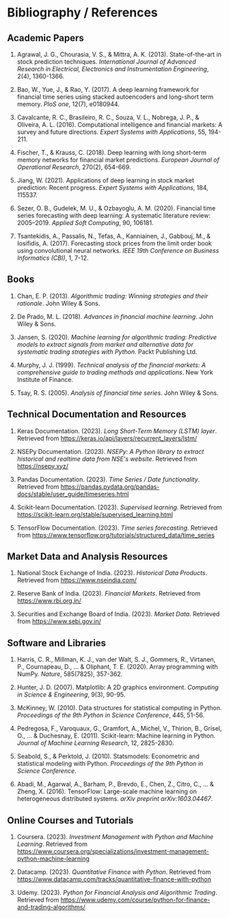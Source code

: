 # Bibliography / References

## Academic Papers

1. Agrawal, J. G., Chourasia, V. S., & Mittra, A. K. (2013). State-of-the-art in stock prediction techniques. *International Journal of Advanced Research in Electrical, Electronics and Instrumentation Engineering*, 2(4), 1360-1366.

2. Bao, W., Yue, J., & Rao, Y. (2017). A deep learning framework for financial time series using stacked autoencoders and long-short term memory. *PloS one*, 12(7), e0180944.

3. Cavalcante, R. C., Brasileiro, R. C., Souza, V. L., Nobrega, J. P., & Oliveira, A. L. (2016). Computational intelligence and financial markets: A survey and future directions. *Expert Systems with Applications*, 55, 194-211.

4. Fischer, T., & Krauss, C. (2018). Deep learning with long short-term memory networks for financial market predictions. *European Journal of Operational Research*, 270(2), 654-669.

5. Jiang, W. (2021). Applications of deep learning in stock market prediction: Recent progress. *Expert Systems with Applications*, 184, 115537.

6. Sezer, O. B., Gudelek, M. U., & Ozbayoglu, A. M. (2020). Financial time series forecasting with deep learning: A systematic literature review: 2005–2019. *Applied Soft Computing*, 90, 106181.

7. Tsantekidis, A., Passalis, N., Tefas, A., Kanniainen, J., Gabbouj, M., & Iosifidis, A. (2017). Forecasting stock prices from the limit order book using convolutional neural networks. *IEEE 19th Conference on Business Informatics (CBI)*, 1, 7-12.

## Books

1. Chan, E. P. (2013). *Algorithmic trading: Winning strategies and their rationale*. John Wiley & Sons.

2. De Prado, M. L. (2018). *Advances in financial machine learning*. John Wiley & Sons.

3. Jansen, S. (2020). *Machine learning for algorithmic trading: Predictive models to extract signals from market and alternative data for systematic trading strategies with Python*. Packt Publishing Ltd.

4. Murphy, J. J. (1999). *Technical analysis of the financial markets: A comprehensive guide to trading methods and applications*. New York Institute of Finance.

5. Tsay, R. S. (2005). *Analysis of financial time series*. John Wiley & Sons.

## Technical Documentation and Resources

1. Keras Documentation. (2023). *Long Short-Term Memory (LSTM) layer*. Retrieved from https://keras.io/api/layers/recurrent_layers/lstm/

2. NSEPy Documentation. (2023). *NSEPy: A Python library to extract historical and realtime data from NSE's website*. Retrieved from https://nsepy.xyz/

3. Pandas Documentation. (2023). *Time Series / Date functionality*. Retrieved from https://pandas.pydata.org/pandas-docs/stable/user_guide/timeseries.html

4. Scikit-learn Documentation. (2023). *Supervised learning*. Retrieved from https://scikit-learn.org/stable/supervised_learning.html

5. TensorFlow Documentation. (2023). *Time series forecasting*. Retrieved from https://www.tensorflow.org/tutorials/structured_data/time_series

## Market Data and Analysis Resources

1. National Stock Exchange of India. (2023). *Historical Data Products*. Retrieved from https://www.nseindia.com/

2. Reserve Bank of India. (2023). *Financial Markets*. Retrieved from https://www.rbi.org.in/

3. Securities and Exchange Board of India. (2023). *Market Data*. Retrieved from https://www.sebi.gov.in/

## Software and Libraries

1. Harris, C. R., Millman, K. J., van der Walt, S. J., Gommers, R., Virtanen, P., Cournapeau, D., ... & Oliphant, T. E. (2020). Array programming with NumPy. *Nature*, 585(7825), 357-362.

2. Hunter, J. D. (2007). Matplotlib: A 2D graphics environment. *Computing in Science & Engineering*, 9(3), 90-95.

3. McKinney, W. (2010). Data structures for statistical computing in Python. *Proceedings of the 9th Python in Science Conference*, 445, 51-56.

4. Pedregosa, F., Varoquaux, G., Gramfort, A., Michel, V., Thirion, B., Grisel, O., ... & Duchesnay, E. (2011). Scikit-learn: Machine learning in Python. *Journal of Machine Learning Research*, 12, 2825-2830.

5. Seabold, S., & Perktold, J. (2010). Statsmodels: Econometric and statistical modeling with Python. *Proceedings of the 9th Python in Science Conference*.

6. Abadi, M., Agarwal, A., Barham, P., Brevdo, E., Chen, Z., Citro, C., ... & Zheng, X. (2016). TensorFlow: Large-scale machine learning on heterogeneous distributed systems. *arXiv preprint arXiv:1603.04467*.

## Online Courses and Tutorials

1. Coursera. (2023). *Investment Management with Python and Machine Learning*. Retrieved from https://www.coursera.org/specializations/investment-management-python-machine-learning

2. Datacamp. (2023). *Quantitative Finance with Python*. Retrieved from https://www.datacamp.com/tracks/quantitative-finance-with-python

3. Udemy. (2023). *Python for Financial Analysis and Algorithmic Trading*. Retrieved from https://www.udemy.com/course/python-for-finance-and-trading-algorithms/